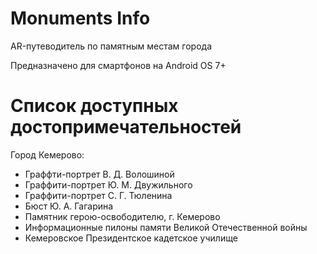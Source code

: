 # Monuments Info
AR-путеводитель по памятным местам города

Предназначено для смартфонов на Android OS 7+

# Список доступных достопримечательностей
Город Кемерово:
- Граффти-портрет В. Д. Волошиной
- Граффити-портрет Ю. М. Двужильного
- Граффити-портрет С. Г. Тюленина
- Бюст Ю. А. Гагарина
- Памятник герою-освободителю, г. Кемерово
- Информационные пилоны памяти Великой Отечественной войны
- Кемеровское Президентское кадетское училище
